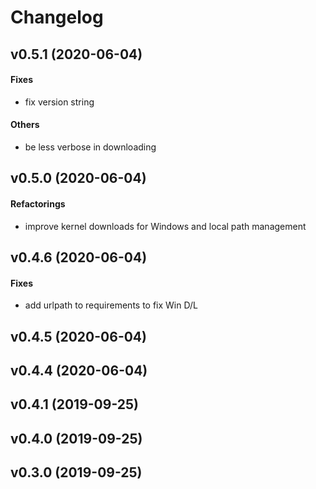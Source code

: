 # Changelog

## v0.5.1 (2020-06-04)

#### Fixes

* fix version string
#### Others

* be less verbose in downloading

## v0.5.0 (2020-06-04)

#### Refactorings

* improve kernel downloads for Windows and local path management

## v0.4.6 (2020-06-04)

#### Fixes

* add urlpath to requirements to fix Win D/L

## v0.4.5 (2020-06-04)


## v0.4.4 (2020-06-04)


## v0.4.1 (2019-09-25)


## v0.4.0 (2019-09-25)


## v0.3.0 (2019-09-25)

